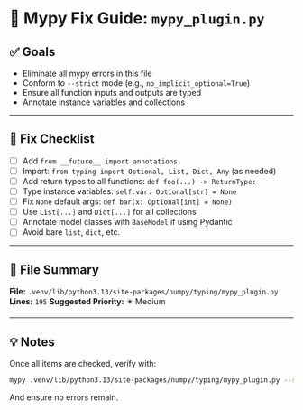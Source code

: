 # 🧠 Mypy Fix Guide: `mypy_plugin.py`

## ✅ Goals
- Eliminate all mypy errors in this file
- Conform to `--strict` mode (e.g., `no_implicit_optional=True`)
- Ensure all function inputs and outputs are typed
- Annotate instance variables and collections

---

## 🔧 Fix Checklist

- [ ] Add `from __future__ import annotations`
- [ ] Import: `from typing import Optional, List, Dict, Any` (as needed)
- [ ] Add return types to all functions: `def foo(...) -> ReturnType:`
- [ ] Type instance variables: `self.var: Optional[str] = None`
- [ ] Fix `None` default args: `def bar(x: Optional[int] = None)`
- [ ] Use `List[...]` and `Dict[...]` for all collections
- [ ] Annotate model classes with `BaseModel` if using Pydantic
- [ ] Avoid bare `list`, `dict`, etc.

---

## 📁 File Summary

**File:** `.venv/lib/python3.13/site-packages/numpy/typing/mypy_plugin.py`
**Lines:** `195`
**Suggested Priority:** ✴️ Medium

---

## 💡 Notes

Once all items are checked, verify with:

```bash
mypy .venv/lib/python3.13/site-packages/numpy/typing/mypy_plugin.py --strict
```

And ensure no errors remain.
